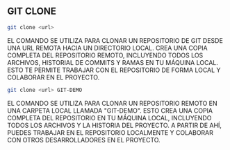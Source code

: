 ## GIT CLONE

```bash
git clone <url>
```
EL COMANDO SE UTILIZA PARA CLONAR UN REPOSITORIO DE GIT DESDE UNA URL REMOTA HACIA UN DIRECTORIO LOCAL. CREA UNA COPIA COMPLETA DEL REPOSITORIO REMOTO, INCLUYENDO TODOS LOS ARCHIVOS, HISTORIAL DE COMMITS Y RAMAS EN TU MÁQUINA LOCAL. ESTO TE PERMITE TRABAJAR CON EL REPOSITORIO DE FORMA LOCAL Y COLABORAR EN EL PROYECTO.


```bash
git clone <url> GIT-DEMO
```
EL COMANDO SE UTILIZA PARA CLONAR UN REPOSITORIO REMOTO EN UNA CARPETA LOCAL LLAMADA "GIT-DEMO". ESTO CREA UNA COPIA COMPLETA DEL REPOSITORIO EN TU MÁQUINA LOCAL, INCLUYENDO TODOS LOS ARCHIVOS Y LA HISTORIA DEL PROYECTO. A PARTIR DE AHÍ, PUEDES TRABAJAR EN EL REPOSITORIO LOCALMENTE Y COLABORAR CON OTROS DESARROLLADORES EN EL PROYECTO.